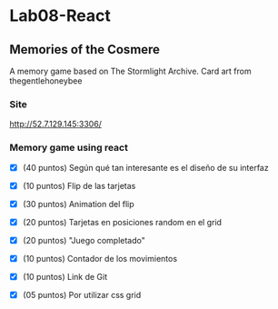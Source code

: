 # Lab08-React

## Memories of the Cosmere
A memory game based on The Stormlight Archive.
Card art from thegentlehoneybee

### Site

http://52.7.129.145:3306/


### Memory game using react


- [x] (40 puntos) Según qué tan interesante es el diseño de su interfaz
- [x] (10 puntos) Flip de las tarjetas 
- [x] (30 puntos) Animation del flip
- [x] (20 puntos) Tarjetas en posiciones random en el grid
- [x] (20 puntos) "Juego completado"
- [x] (10 puntos) Contador de los movimientos
- [x] (10 puntos) Link de Git
- [x] (05 puntos) Por utilizar css grid

